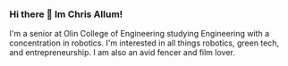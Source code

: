 ### Hi there 👋 Im Chris Allum! 
I'm a senior at Olin College of Engineering studying Engineering with a concentration in robotics. I'm interested in all things robotics, green tech, and entrepreneurship. I am also an avid fencer and film lover.
